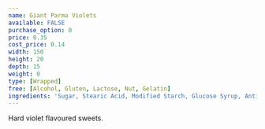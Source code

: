 ```yaml
---
name: Giant Parma Violets
available: FALSE
purchase_option: 0
price: 0.35
cost_price: 0.14
width: 150
height: 20
depth: 15
weight: 0
type: [Wrapped]
free: [Alcohol, Gluten, Lactose, Nut, Gelatin]
ingredients: 'Sugar, Stearic Acid, Modified Starch, Glucose Syrup, Anti-Caking Agent: Magnesium Carbonate, Flavourings, Colours: E124, E132, Anthocyanin'
---
```

Hard violet flavoured sweets.